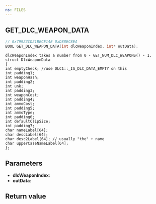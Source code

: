 ```yaml
---
ns: FILES
---
```

## GET_DLC_WEAPON_DATA

```c
// 0x79923CD21BECE14E 0xD88EC8EA
BOOL GET_DLC_WEAPON_DATA(int dlcWeaponIndex, int* outData);
```

```
dlcWeaponIndex takes a number from 0 - GET_NUM_DLC_WEAPONS() - 1.  
struct DlcWeaponData  
{  
int emptyCheck; //use DLC1::_IS_DLC_DATA_EMPTY on this  
int padding1;  
int weaponHash;  
int padding2;  
int unk;  
int padding3;  
int weaponCost;  
int padding4;  
int ammoCost;  
int padding5;  
int ammoType;  
int padding6;  
int defaultClipSize;  
int padding7;  
char nameLabel[64];  
char descLabel[64];  
char desc2Label[64]; // usually "the" + name  
char upperCaseNameLabel[64];  
};  
```

## Parameters
* **dlcWeaponIndex**: 
* **outData**: 

## Return value
